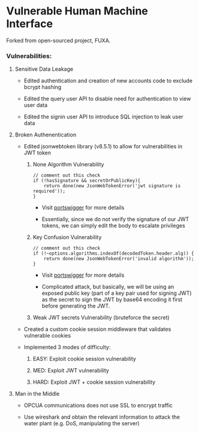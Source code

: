 # Vulnerable Human Machine Interface

Forked from open-sourced project, FUXA.

### Vulnerabilities:

1. Sensitive Data Leakage

      - Edited authentication and creation of new accounts code to exclude bcrypt hashing

      - Edited the query user API to disable need for authentication to view user data  

      - Edited the signin user API to introduce SQL injection to leak user data

2. Broken Authenentication

      - Edited jsonwebtoken library (v8.5.1) to allow for vulnerabilities in JWT token

	    1. None Algorithm Vulnerability
	    
			```
			// comment out this check
			if (!hasSignature && secretOrPublicKey){
			    return done(new JsonWebTokenError('jwt signature is required'));
			}
			```

			- Visit [portswigger](https://portswigger.net/web-security/jwt) for more details

			- Essentially, since we do not verify the signature of our JWT tokens, we can simply edit the body to escalate privileges

	    2. Key Confusion Vulnerability

			```
			// comment out this check
			if (!~options.algorithms.indexOf(decodedToken.header.alg)) {
			    return done(new JsonWebTokenError('invalid algorithm'));
			}
			```

			- Visit [portswigger](https://portswigger.net/web-security/jwt/algorithm-confusion) for more details

			- Complicated attack, but basically, we will be using an exposed public key (part of a key pair used for signing JWT) as the secret to sign the JWT by base64 encoding it first before generating the JWT.

	    3. Weak JWT secrets Vulnerability (bruteforce the secret)

	  - Created a custom cookie session middleware that validates vulnerable cookies

	  - Implemented 3 modes of difficulty:

	    1. EASY: Exploit cookie session vulnerability

	    2. MED: Exploit JWT vulnerability

	    3. HARD: Exploit JWT + cookie session vulnerability

3. Man in the Middle 

   - OPCUA communications does not use SSL to encrypt traffic

   - Use wireshark and obtain the relevant information to attack the water plant (e.g. DoS, manipulating the server)
